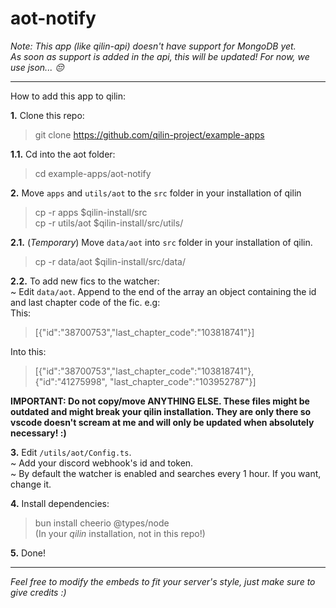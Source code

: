 # aot-notify

*Note: This app (like qilin-api) doesn't have support for MongoDB yet.* <br>
*As soon as support is added in the api, this will be updated! For now, we use json... :pensive:*

<hr>

How to add this app to qilin:

**1.** Clone this repo:<br>
> git clone https://github.com/qilin-project/example-apps


**1.1.** Cd into the aot folder:<br>
> cd example-apps/aot-notify


**2.** Move `apps` and `utils/aot` to the `src` folder in your installation of qilin
> cp -r apps $qilin-install/src <br>
> cp -r utils/aot $qilin-install/src/utils/

**2.1.** (*Temporary*) Move `data/aot` into `src` folder in your installation of qilin. <br>
> cp -r data/aot $qilin-install/src/data/

**2.2.** To add new fics to the watcher:<br>
    ~ Edit `data/aot`. Append to the end of the array an object containing the id and last chapter code of the fic. e.g: <br>
         This: 
>[{"id":"38700753","last_chapter_code":"103818741"}] <br>

Into this:  

>[{"id":"38700753","last_chapter_code":"103818741"},{"id":"41275998", "last_chapter_code":"103952787"}]

**IMPORTANT: Do not copy/move ANYTHING ELSE. These files might be outdated and might break your qilin installation. They are only there so vscode doesn't scream at me and will only be updated when absolutely necessary! :)**

**3.** Edit `/utils/aot/Config.ts`. <br>
~ Add your discord webhook's id and token. <br>
~ By default the watcher is enabled and searches every 1 hour. If you want, change it.

**4.** Install dependencies: <br>
>bun install cheerio @types/node<br>
>(In your *qilin* installation, not in this repo!)


**5.** Done!

<hr>

*Feel free to modify the embeds to fit your server's style, just make sure to give credits :)*